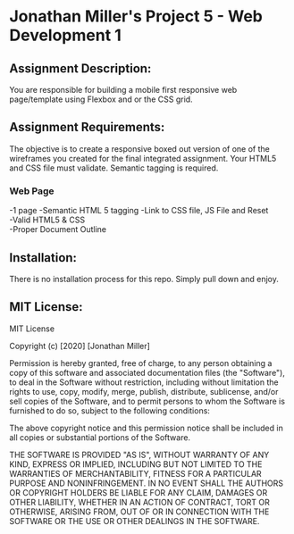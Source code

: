# Jonathan Miller's Project 5 - Web Development 1

## Assignment Description:
You	are responsible for building a mobile first responsive web page/template using Flexbox and or the CSS grid.	
## Assignment Requirements:
The objective is to create a responsive boxed out version of one of the wireframes you created for the final integrated assignment. Your HTML5 and CSS file must validate.	Semantic	tagging	is	required.		
### Web Page
-1 page
-Semantic HTML 5 tagging
-Link to CSS file, JS File and Reset	
-Valid HTML5 & CSS	
-Proper Document Outline

## Installation:
There is no installation process for this repo. Simply pull down and enjoy.

## MIT License:
MIT License

Copyright (c) [2020] [Jonathan Miller]

Permission is hereby granted, free of charge, to any person obtaining a copy
of this software and associated documentation files (the "Software"), to deal
in the Software without restriction, including without limitation the rights
to use, copy, modify, merge, publish, distribute, sublicense, and/or sell
copies of the Software, and to permit persons to whom the Software is
furnished to do so, subject to the following conditions:

The above copyright notice and this permission notice shall be included in all
copies or substantial portions of the Software.

THE SOFTWARE IS PROVIDED "AS IS", WITHOUT WARRANTY OF ANY KIND, EXPRESS OR
IMPLIED, INCLUDING BUT NOT LIMITED TO THE WARRANTIES OF MERCHANTABILITY,
FITNESS FOR A PARTICULAR PURPOSE AND NONINFRINGEMENT. IN NO EVENT SHALL THE
AUTHORS OR COPYRIGHT HOLDERS BE LIABLE FOR ANY CLAIM, DAMAGES OR OTHER
LIABILITY, WHETHER IN AN ACTION OF CONTRACT, TORT OR OTHERWISE, ARISING FROM,
OUT OF OR IN CONNECTION WITH THE SOFTWARE OR THE USE OR OTHER DEALINGS IN THE
SOFTWARE.
